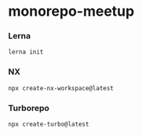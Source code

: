 # monorepo-meetup


### Lerna

```
lerna init
```

### NX

```
npx create-nx-workspace@latest
```

### Turborepo

```
npx create-turbo@latest
```